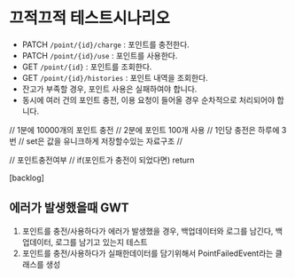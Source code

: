 # 끄적끄적 테스트시나리오
- PATCH  `/point/{id}/charge` : 포인트를 충전한다.
- PATCH `/point/{id}/use` : 포인트를 사용한다.
- GET `/point/{id}` : 포인트를 조회한다.
- GET `/point/{id}/histories` : 포인트 내역을 조회한다.
- 잔고가 부족할 경우, 포인트 사용은 실패하여야 합니다.
- 동시에 여러 건의 포인트 충전, 이용 요청이 들어올 경우 순차적으로 처리되어야 합니다.



// 1분에 10000개의 포인트 충전
// 2분에 포인트 100개 사용
// 1인당 충전은 하루에 3번
// set은 값을 유니크하게 저장할수있는 자료구조
//

// 포인트충전여부
// if(포인트가 충전이 되었다면) return


[backlog]
## 에러가 발생했을때 GWT
1. 포인트를 충전/사용하다가 에러가 발생했을 경우, 백업데이터와 로그를 남긴다, 백업데이터, 로그를 남기고 있는지 테스트
2. 포인트를 충전/사용하다가 실패한데이터를 담기위해서 PointFailedEvent라는 클래스를 생성